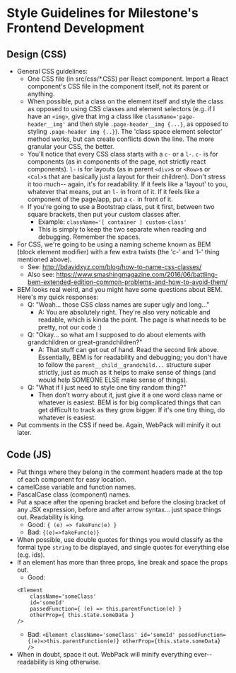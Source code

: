 # Style Guidelines for Milestone's Frontend Development

## Design (CSS)
 * General CSS guidelines:
	* One CSS file (in src/css/*.CSS) per React component. Import a React component's CSS file in the component itself, not its parent or anything.
	* When possible, put a class on the element itself and style the class as opposed to using CSS classes and element selectors (e.g. if I have an `<img>`, give that img a class like `className='page-header__img'` and then style `.page-header__img {...}`, as opposed to styling `.page-header img {..}`). The 'class space element selector' method works, but can create conflicts down the line. The more granular your CSS, the better.
	* You'll notice that every CSS class starts with a `c-` or a `l-`. `c-` is for components (as in components of the page, not strictly react components). `l-` is for layouts (as in parent `<div>`s or `<Row>`s or `<Col>`s that are basically just a layout for their children). Don't stress it too much-- again, it's for readability. If it feels like a 'layout' to you, whatever that means, put an `l-` in front of it. If it feels like a component of the page/app, put a `c-` in front of it.
	* If you're going to use a Bootstrap class, put it first, between two square brackets, then put your custom classes after.
		* Example: `className='[ container ] custom-class'`
		* This is simply to keep the two separate when reading and debugging. Remember the spaces.
 * For CSS, we're going to be using a naming scheme known as BEM (block element modifier) with a few extra twists (the 'c-' and 'l-' thing mentioned above).
	* See: http://bdavidxyz.com/blog/how-to-name-css-classes/
	* Also see: https://www.smashingmagazine.com/2016/06/battling-bem-extended-edition-common-problems-and-how-to-avoid-them/
 * BEM looks real weird, and you might have some questions about BEM. Here's my quick responses:
	* Q: "Woah... those CSS class names are super ugly and long..."
		* A: You are absolutely right. They're also very noticable and readable, which is kinda the point. The page is what needs to be pretty, not our code :)
	* Q: "Okay... so what am I supposed to do about elements with grandchildren or great-grandchildren?"
		* A: That stuff can get out of hand. Read the second link above. Essentially, BEM is for readability and debugging; you don't have to follow the `parent__child__grandchild...` structure super strictly, just as much as it helps to make sense of things (and would help SOMEONE ELSE make sense of things).
	* Q: "What if I just need to style one tiny random thing?"
		* Then don't worry about it, just give it a one word class name or whatever is easiest. BEM is for big complicated things that can get difficult to track as they grow bigger. If it's one tiny thing, do whatever is easiest.
 * Put comments in the CSS if need be. Again, WebPack will minify it out later.


## Code (JS)
 * Put things where they belong in the comment headers made at the top of each component for easy location.
 * camelCase variable and function names.
 * PascalCase class (component) names.
 * Put a space after the opening bracket and before the closing bracket of any JSX expression, before and after arrow syntax... just space things out. Readability is king.
	* Good: `{ (e) => fakeFunc(e) }`
	* Bad: `{(e)=>fakeFunc(e)}`
 * When possible, use double quotes for things you would classify as the formal type `string` to be displayed, and single quotes for everything else (e.g. ids).
 * If an element has more than three props, line break and space the props out.
	* Good: 
	```
	<Element 
		className='someClass'
		id='someId'
		passedFunction={ (e) => this.parentFunction(e) }
		otherProp={ this.state.someData }
	/>
	```
	* Bad: `<Element className='someClass' id='someId' passedFunction={(e)=>this.parentFunction(e)} otherProp={this.state.someData} />`
 * When in doubt, space it out. WebPack will minify everything ever-- readability is king otherwise.
